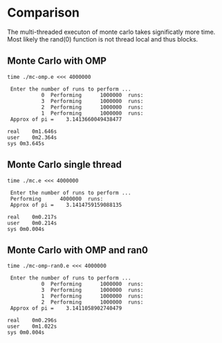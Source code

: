 # Comparison

The multi-threaded executon of monte carlo takes significatly more time. Most likely the rand(0) function is not thread local and thus blocks.


## Monte Carlo with OMP

`time ./mc-omp.e <<< 4000000`

```
 Enter the number of runs to perform ...
           0  Performing      1000000  runs:
           3  Performing      1000000  runs:
           2  Performing      1000000  runs:
           1  Performing      1000000  runs:
 Approx of pi =    3.1413660049438477     
```
```
real	0m1.646s
user	0m2.364s
sys	0m3.645s
```

## Monte Carlo single thread

`time ./mc.e <<< 4000000`
```
 Enter the number of runs to perform ...
 Performing      4000000  runs:
 Approx of pi =    3.1414759159088135     
```
```
real	0m0.217s
user	0m0.214s
sys	0m0.004s
```

## Monte Carlo with OMP and ran0

`time ./mc-omp-ran0.e <<< 4000000`
```
 Enter the number of runs to perform ...
           0  Performing      1000000  runs:
           3  Performing      1000000  runs:
           1  Performing      1000000  runs:
           2  Performing      1000000  runs:
 Approx of pi =    3.1411058902740479     
```
```
real	0m0.296s
user	0m1.022s
sys	0m0.004s
```
